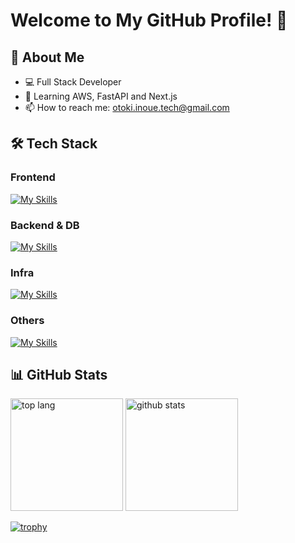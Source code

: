 # Welcome to My GitHub Profile! 👋

## 🚀 About Me
- 💻 Full Stack Developer
- 🌱 Learning AWS, FastAPI and Next.js
- 📫 How to reach me: otoki.inoue.tech@gmail.com

## 🛠️ Tech Stack
### Frontend
[![My Skills](https://skillicons.dev/icons?i=react,next,ts,tailwind)](https://skillicons.dev)

### Backend & DB
[![My Skills](https://skillicons.dev/icons?i=py,flask,fastapi,mysql)](https://skillicons.dev)

### Infra
[![My Skills](https://skillicons.dev/icons?i=docker,aws)](https://skillicons.dev)

### Others
[![My Skills](https://skillicons.dev/icons?i=linux,vim,vercel,figma,ps,wordpress)](https://skillicons.dev)


## 📊 GitHub Stats
<div>
  <img alt="top lang" height="180px" src="https://github-readme-stats.vercel.app/api/top-langs/?username=inooto&layout=donut&theme=tokyonight" />
  <img alt="github stats" height="180px" src="https://github-readme-stats.vercel.app/api?username=inooto&theme=tokyonight&show_icons=true" />
</div>

[![trophy](https://github-profile-trophy.vercel.app/?username=inooto&theme=tokyonight&column=7
)](https://github.com/ryo-ma/github-profile-trophy)
    
<!--
**inooto/inooto** is a ✨ _special_ ✨ repository because its `README.md` (this file) appears on your GitHub profile.

Here are some ideas to get you started:

- 🔭 I’m currently working on ...
- 🌱 I’m currently learning ...
- 👯 I’m looking to collaborate on ...
- 🤔 I’m looking for help with ...
- 💬 Ask me about ...
- 📫 How to reach me: ...
- 😄 Pronouns: ...
- ⚡ Fun fact: ...
-->
